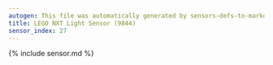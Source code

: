 ```yaml
---
autogen: This file was automatically generated by sensors-defs-to-markdown.py
title: LEGO NXT Light Sensor (9844)
sensor_index: 27
---
```


{% include sensor.md %}
